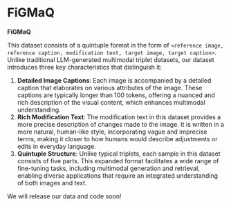# FiGMaQ

**FiGMaQ** 


This dataset consists of a quintuple format in the form of `<reference image, reference caption, modification text, target image, target caption>`. Unlike traditional LLM-generated multimodal triplet datasets, our dataset introduces three key characteristics that distinguish it:

1. **Detailed Image Captions**: Each image is accompanied by a detailed caption that elaborates on various attributes of the image. These captions are typically longer than 100 tokens, offering a nuanced and rich description of the visual content, which enhances multimodal understanding.
2. **Rich Modification Text**: The modification text in this dataset provides a more precise description of changes made to the image. It is written in a more natural, human-like style, incorporating vague and imprecise terms, making it closer to how humans would describe adjustments or edits in everyday language.
3. **Quintuple Structure**: Unlike typical triplets, each sample in this dataset consists of five parts. This expanded format facilitates a wide range of fine-tuning tasks, including multimodal generation and retrieval, enabling diverse applications that require an integrated understanding of both images and text.

We will release our data and code soon!


